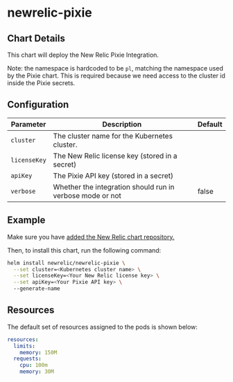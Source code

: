 # newrelic-pixie

## Chart Details

This chart will deploy the New Relic Pixie Integration.

Note: the namespace is hardcoded to be `pl`, matching the namespace used by the Pixie chart. This is required because
we need access to the cluster id inside the Pixie secrets.

## Configuration

| Parameter                     | Description                                                  | Default                    |
| ----------------------------- | ------------------------------------------------------------ | -------------------------- |
| `cluster`                     | The cluster name for the Kubernetes cluster.                 |                            |
| `licenseKey`                  | The New Relic license key (stored in a secret)               |                            |
| `apiKey`                      | The Pixie API key  (stored in a secret)                      |                            |
| `verbose`                     | Whether the integration should run in verbose mode or not    | false                      |

## Example

Make sure you have [added the New Relic chart repository.](../../README.md#installing-charts)

Then, to install this chart, run the following command:

```sh
helm install newrelic/newrelic-pixie \
  --set cluster=<Kubernetes cluster name> \
  --set licenseKey=<Your New Relic license key> \
  --set apiKey=<Your Pixie API key> \ 
  --generate-name
```

## Resources

The default set of resources assigned to the pods is shown below:

```yaml
resources:
  limits:
    memory: 150M
  requests:
    cpu: 100m
    memory: 30M
```

